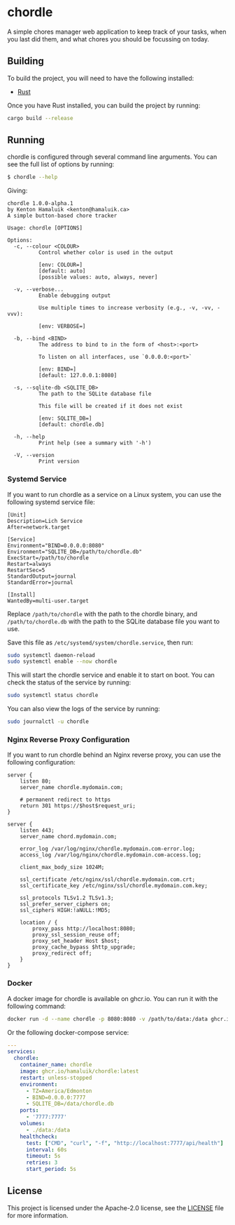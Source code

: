 # chordle

A simple chores manager web application to keep track of your tasks, when you
last did them, and what chores you should be focussing on today.

## Building

To build the project, you will need to have the following installed:

- [Rust](https://www.rust-lang.org/tools/install)

Once you have Rust installed, you can build the project by running:

```sh
cargo build --release
```

## Running

chordle is configured through several command line arguments. You can see the
full list of options by running:

```sh
$ chordle --help
```

Giving:

```plaintext
chordle 1.0.0-alpha.1
by Kenton Hamaluik <kenton@hamaluik.ca>
A simple button-based chore tracker

Usage: chordle [OPTIONS]

Options:
  -c, --colour <COLOUR>
          Control whether color is used in the output

          [env: COLOUR=]
          [default: auto]
          [possible values: auto, always, never]

  -v, --verbose...
          Enable debugging output

          Use multiple times to increase verbosity (e.g., -v, -vv, -vvv):

          [env: VERBOSE=]

  -b, --bind <BIND>
          The address to bind to in the form of <host>:<port>

          To listen on all interfaces, use `0.0.0.0:<port>`

          [env: BIND=]
          [default: 127.0.0.1:8080]

  -s, --sqlite-db <SQLITE_DB>
          The path to the SQLite database file

          This file will be created if it does not exist

          [env: SQLITE_DB=]
          [default: chordle.db]

  -h, --help
          Print help (see a summary with '-h')

  -V, --version
          Print version
```

### Systemd Service

If you want to run chordle as a service on a Linux system, you can use the
following systemd service file:

```systemd
[Unit]
Description=Lich Service
After=network.target

[Service]
Environment="BIND=0.0.0.0:8080"
Environment="SQLITE_DB=/path/to/chordle.db"
ExecStart=/path/to/chordle
Restart=always
RestartSec=5
StandardOutput=journal
StandardError=journal

[Install]
WantedBy=multi-user.target
```

Replace `/path/to/chordle` with the path to the chordle binary, and
`/path/to/chordle.db` with the path to the SQLite database file you want to use.

Save this file as `/etc/systemd/system/chordle.service`, then run:

```sh
sudo systemctl daemon-reload
sudo systemctl enable --now chordle
```

This will start the chordle service and enable it to start on boot. You can
check the status of the service by running:

```sh
sudo systemctl status chordle
```

You can also view the logs of the service by running:

```sh
sudo journalctl -u chordle
```

### Nginx Reverse Proxy Configuration

If you want to run chordle behind an Nginx reverse proxy, you can use the
following configuration:

```nginx
server {
    listen 80;
    server_name chordle.mydomain.com;

    # permanent redirect to https
    return 301 https://$host$request_uri;
}

server {
    listen 443;
    server_name chord.mydomain.com;

    error_log /var/log/nginx/chordle.mydomain.com-error.log;
    access_log /var/log/nginx/chordle.mydomain.com-access.log;

    client_max_body_size 1024M;

    ssl_certificate /etc/nginx/ssl/chordle.mydomain.com.crt;
    ssl_certificate_key /etc/nginx/ssl/chordle.mydomain.com.key;

    ssl_protocols TLSv1.2 TLSv1.3;
    ssl_prefer_server_ciphers on;
    ssl_ciphers HIGH:!aNULL:!MD5;

    location / {
        proxy_pass http://localhost:8080;
        proxy_ssl_session_reuse off;
        proxy_set_header Host $host;
        proxy_cache_bypass $http_upgrade;
        proxy_redirect off;
    }
}
```

### Docker

A docker image for chordle is available on ghcr.io. You can run it with the
following command:

```sh
docker run -d --name chordle -p 8080:8080 -v /path/to/data:/data ghcr.io/hamaluik/chordle:latest --bind 0.0.0.0:8080 --sqlite-db /data/chordle.db
```

Or the following docker-compose service:

```yaml
---
services:
  chordle:
    container_name: chordle
    image: ghcr.io/hamaluik/chordle:latest
    restart: unless-stopped
    environment:
      - TZ=America/Edmonton
      - BIND=0.0.0.0:7777
      - SQLITE_DB=/data/chordle.db
    ports:
      - '7777:7777'
    volumes:
      - ./data:/data
    healthcheck:
      test: ["CMD", "curl", "-f", "http://localhost:7777/api/health"]
      interval: 60s
      timeout: 5s
      retries: 3
      start_period: 5s
```


## License

This project is licensed under the Apache-2.0 license, see the [LICENSE](LICENSE)
file for more information.

